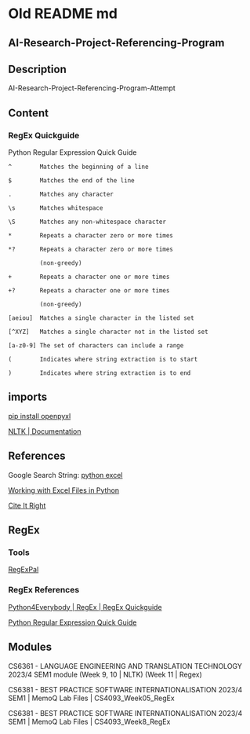 # Old README md

## AI-Research-Project-Referencing-Program

## Description

AI-Research-Project-Referencing-Program-Attempt

## Content

### RegEx Quickguide

Python Regular Expression Quick Guide

```RegEx
^        Matches the beginning of a line

$        Matches the end of the line

.        Matches any character

\s       Matches whitespace

\S       Matches any non-whitespace character

*        Repeats a character zero or more times

*?       Repeats a character zero or more times 

         (non-greedy)

+        Repeats a character one or more times

+?       Repeats a character one or more times 

         (non-greedy)

[aeiou]  Matches a single character in the listed set

[^XYZ]   Matches a single character not in the listed set

[a-z0-9] The set of characters can include a range

(        Indicates where string extraction is to start

)        Indicates where string extraction is to end
```

## imports

[pip install openpyxl](https://pypi.org/project/openpyxl/)

[NLTK | Documentation](https://www.nltk.org/)

## References

Google Search String: [python excel](https://www.google.com/search?q=python+excel&rlz=1C1YTUH_enIE1084IE1084&oq=python+excel&gs_lcrp=EgZjaHJvbWUyCQgAEEUYORiABDIHCAEQABiABDIHCAIQABiABDIHCAMQABiABDIHCAQQABiABDIHCAUQABiABDIHCAYQABiABDIGCAcQRRhB0gEINDM5OGowajeoAgCwAgA&sourceid=chrome&ie=UTF-8)

[Working with Excel Files in Python](https://www.python-excel.org/)

[Cite It Right](https://libguides.ul.ie/ld.php?content_id=29999147)

## RegEx

### Tools

[RegExPal](https://www.regexpal.com/)

### RegEx References

[Python4Everybody | RegEx | RegEx Quickguide](https://youtu.be/ovZsvN67Glc?list=PLlRFEj9H3Oj7Bp8-DfGpfAfDBiblRfl5p&t=202)

[Python Regular Expression Quick Guide](https://www.py4e.com/lectures3/Pythonlearn-11-Regex-Handout.txt)

## Modules

CS6361 - LANGUAGE ENGINEERING AND TRANSLATION TECHNOLOGY 2023/4 SEM1 module (Week 9, 10 | NLTK) (Week 11 | Regex) 

CS6381 - BEST PRACTICE SOFTWARE INTERNATIONALISATION 2023/4 SEM1 | MemoQ Lab Files | CS4093_Week05_RegEx

CS6381 - BEST PRACTICE SOFTWARE INTERNATIONALISATION 2023/4 SEM1 | MemoQ Lab Files | CS4093_Week8_RegEx
